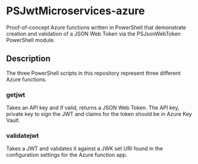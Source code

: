 # PSJwtMicroservices-azure
Proof-of-concept Azure functions written in PowerShell that demonstrate creation and validation of a JSON Web Token via the PSJsonWebToken PowerShell module.

## Description
The three PowerShell scripts in this repository represent three different Azure functions.

### getjwt
Takes an API key and if valid, returns a JSON Web Token. The API key, private key to sign the JWT and claims for the token should be in Azure Key Vault. 

### validatejwt
Takes a JWT and validates it against a JWK set URI found in the configuration settings for the Azure function app.
